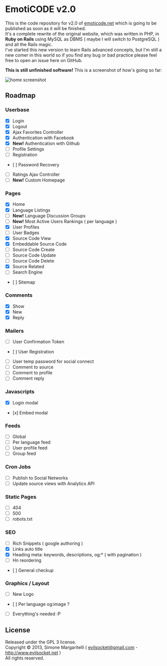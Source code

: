 # EmotiCODE v2.0

This is the code repository for v2.0 of [emoticode.net](http://www.emoticode.net/) which is going to be published as soon as it will be finished.  
It's a complete rewrite of the original website, which was written in PHP, in **Ruby on Rails** using MySQL
as DBMS ( maybe I will switch to PostgreSQL ) and all the Rails magic.  
I've started this new version to learn Rails advanced concepts, but I'm still a new comer in this world so if you find any bug or bad practice please feel free to open an issue here on GitHub.  

  
**This is still unfinished software!** This is a screenshot of how's going so far:  

![home screenshot](https://fbcdn-sphotos-a-a.akamaihd.net/hphotos-ak-ash3/1277986_10151782308454223_758956804_o.jpg)

## Roadmap

### Userbase

- [x] Login
- [x] Logout
- [x] Ajax Favorites Controller
- [x] Authentication with Facebook
- [x] **New!** Authentication with Github
- [ ] Profile Settings
- [ ] Registration
- [ ] Password Recovery
- [ ] Ratings Ajax Controller
- [ ] **New!** Custom Homepage

### Pages

- [x] Home
- [x] Language Listings
- [ ] **New!** Language Discussion Groups
- [ ] **New!** Most Active Users Rankings ( per language )
- [x] User Profiles
- [ ] User Badges
- [x] Source Code View
- [x] Embeddable Source Code
- [ ] Source Code Create
- [ ] Source Code Update
- [ ] Source Code Delete
- [x] Source Related
- [ ] Search Engine
- [ ] Sitemap

### Comments

- [x] Show
- [x] New
- [x] Reply

### Mailers

- [ ] User Confirmation Token
- [ ] User Registration
- [ ] User temp password for social connect
- [ ] Comment to source
- [ ] Comment to profile
- [ ] Comment reply

### Javascripts

- [x] Login modal
- [x] Embed modal

### Feeds

- [ ] Global
- [ ] Per language feed
- [ ] User profile feed
- [ ] Group feed

### Cron Jobs

- [ ] Publish to Social Networks
- [ ] Update source views with Analytics API

### Static Pages

- [ ] 404
- [ ] 500
- [ ] robots.txt

### SEO

- [ ] Rich Snippets ( google authoring )
- [x] Links auto title
- [x] Heading meta: keywords, descriptions, og:* ( with pagination )
- [ ] Hn reordering
- [ ] General checkup

### Graphics / Layout

- [ ] New Logo
- [ ] Per language og:image ?
- [ ] Everything's needed :P

## License

Released under the GPL 3 license.  
Copyright &copy; 2013, Simone Margaritelli ( <evilsocket@gmail.com> - <http://www.evilsocket.net> )  
All rights reserved.
